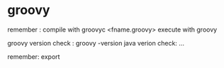 # groovy

remember :
compile with groovyc <fname.groovy>
execute with groovy  <fname>    

groovy version check : groovy -version
java verion check: ...

remember: export

